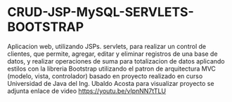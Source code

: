 # CRUD-JSP-MySQL-SERVLETS-BOOTSTRAP
Aplicacion web, utilizando JSPs. servlets, para realizar un control de clientes, 
que permite, agregar, editar y eliminar registros de una base de datos,
y realizar operaciones de suma para totalizacion de datos
aplicando estilos con la libreria Bootstrap
utilizando el patron de arquitectura MVC (modelo, vista, controlador)
basado en proyecto realizado en curso Universidad de Java del Ing. Ubaldo Acosta
para visualizar proyecto se adjunta enlace de video https://youtu.be/vlpnNN7tTLU
